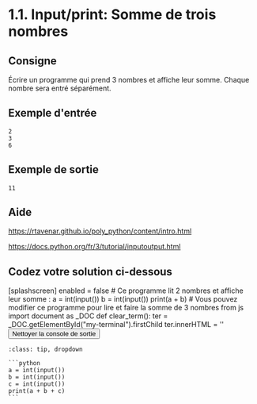# 1.1. Input/print: Somme de trois nombres

## Consigne

Écrire un programme qui prend 3 nombres et affiche leur somme. Chaque nombre sera entré séparément.

## Exemple d'entrée

```
2
3
6
```

## Exemple de sortie

```
11
```

## Aide

https://rtavenar.github.io/poly_python/content/intro.html

https://docs.python.org/fr/3/tutorial/inputoutput.html

## Codez votre solution ci-dessous

<py-config>
    [splashscreen]
        enabled = false
</py-config>
<py-repl>
    # Ce programme lit 2 nombres et affiche leur somme :
a = int(input())
b = int(input())
print(a + b)
# Vous pouvez modifier ce programme pour lire et faire la somme de 3 nombres
</py-repl>
<py-terminal id="my-terminal"></py-terminal>
<py-script>
from js import document as _DOC
def clear_term():
    ter = _DOC.getElementById("my-terminal").firstChild
    ter.innerHTML = ''
</py-script>
<button py-click="clear_term()" id="clear-terminal" class="py-button">Nettoyer la console de sortie</button>


````{admonition} Cliquez ici pour voir la solution
:class: tip, dropdown

```python
a = int(input())
b = int(input())
c = int(input())
print(a + b + c)
```
````
